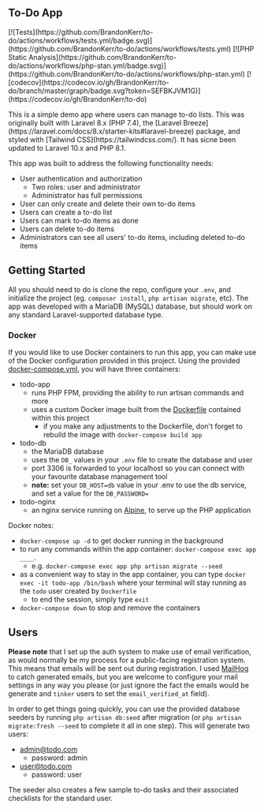 ## To-Do App
<p>
[![Tests](https://github.com/BrandonKerr/to-do/actions/workflows/tests.yml/badge.svg)](https://github.com/BrandonKerr/to-do/actions/workflows/tests.yml)
[![PHP Static Analysis](https://github.com/BrandonKerr/to-do/actions/workflows/php-stan.yml/badge.svg)](https://github.com/BrandonKerr/to-do/actions/workflows/php-stan.yml)
[![codecov](https://codecov.io/gh/BrandonKerr/to-do/branch/master/graph/badge.svg?token=SEFBKJVM1G)](https://codecov.io/gh/BrandonKerr/to-do)
</p>
This is a simple demo app where users can manage to-do lists. This was originally built with Laravel 8.x (PHP 7.4), the [Laravel Breeze](https://laravel.com/docs/8.x/starter-kits#laravel-breeze) package, and styled with [Tailwind CSS](https://tailwindcss.com/). It has sicne been updated to Laravel 10.x and PHP 8.1.

This app was built to address the following functionality needs:
-  User authentication and authorization
    - Two roles: user and administrator
    - Administrator has full permissions
- User can only create and delete their own to-do items
- Users can create a to-do list
- Users can mark to-do items as done
- Users can delete to-do items
- Administrators can see all users' to-do items, including deleted to-do items

## Getting Started

All you should need to do is clone the repo, configure your `.env`, and initialize the project (eg. `composer install`, `php artisan migrate`, etc).
The app was developed with a MariaDB (MySQL) database, but should work on any standard Laravel-supported database type.

### Docker

If you would like to use Docker containers to run this app, you can make use of the Docker configuration provided in this project. Using the provided [docker-compose.yml](https://github.com/BrandonKerr/to-do/blob/master/docker-compose.yml), you will have three containers:
- todo-app
    - runs PHP FPM, providing the ability to run artisan commands and more
    - uses a custom Docker image built from the [Dockerfile](https://github.com/BrandonKerr/to-do/blob/master/Dockerfile) contained within this project
        - if you make any adjustments to the Dockerfile, don't forget to rebuild the image with `docker-compose build app`
- todo-db
    - the MariaDB database
    - uses the `DB_` values in your `.env` file to create the database and user
    - port 3306 is forwarded to your localhost so you can connect with your favourite database management tool
    - **note:** set your `DB_HOST=db` value in your .env to use the db service, and set a value for the `DB_PASSWORD=`
- todo-nginx
    - an nginx service running on [Alpine](https://wiki.alpinelinux.org/wiki/Main_Page), to serve up the PHP application

Docker notes:
- `docker-compose up -d` to get docker running in the background
- to run any commands within the app container: `docker-compose exec app ____`.
    - e.g. `docker-compose exec app php artisan migrate --seed`
- as a convenient way to stay in the app container, you can type `docker exec -it todo-app /bin/bash` where your terminal will stay running as the `todo` user created by `Dockerfile`
    - to end the session, simply type `exit`
- `docker-compose down` to stop and remove the containers

## Users

**Please note** that I set up the auth system to make use of email verification, as would normally be my process for a public-facing registration system. This means that emails will be sent out during registration. I used [MailHog](https://github.com/mailhog/MailHog) to catch generated emails, but you are welcome to configure your mail settings in any way you please (or just ignore the fact the emails would be generate and `tinker` users to set the `email_verified_at` field).

In order to get things going quickly, you can use the provided database seeders by running `php artisan db:seed` after migration (or `php artisan migrate:fresh --seed` to complete it all in one step). This will generate two users:
- admin@todo.com
    - password: admin
- user@todo.com
    - password: user

The seeder also creates a few sample to-do tasks and their associated checklists for the standard user.